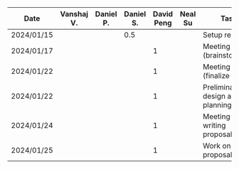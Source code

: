 | Date       |Vanshaj V. | Daniel P. | Daniel S. | David Peng |  Neal Su   | Task       |
| ---------- | --------- | --------- | --------- |------------|------------| ---------- | 
| 2024/01/15 |           |           | 0.5       |            |            | Setup repo |
| 2024/01/17 |           |           |           |  1         |            | Meeting (brainstorming) |
| 2024/01/22 |           |           |           |  1         |            | Meeting (finalize ideas) |
| 2024/01/22 |           |           |           |  1         |            | Preliminary design and planning |
| 2024/01/24 |           |           |           |  1         |            | Meeting (start writing proposal) |
| 2024/01/25 |           |           |           |  1         |            | Work on proposal |
